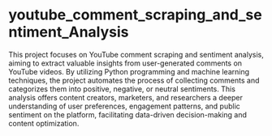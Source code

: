 # youtube_comment_scraping_and_sentiment_Analysis
This project focuses on YouTube comment scraping and sentiment analysis, aiming to extract valuable insights from user-generated comments on YouTube videos. 
By utilizing Python programming and machine learning techniques, the project automates the process of collecting comments and categorizes them into positive, negative, or neutral sentiments. 
This analysis offers content creators, marketers, and researchers a deeper understanding of user preferences, engagement patterns, and public sentiment on the platform, facilitating data-driven decision-making and content optimization.
